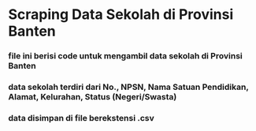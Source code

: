 # Scraping Data Sekolah di Provinsi Banten

### file ini berisi code untuk mengambil data sekolah di Provinsi Banten
### data sekolah terdiri dari No., NPSN, Nama Satuan Pendidikan, Alamat, Kelurahan, Status (Negeri/Swasta)
### data disimpan di file berekstensi .csv
